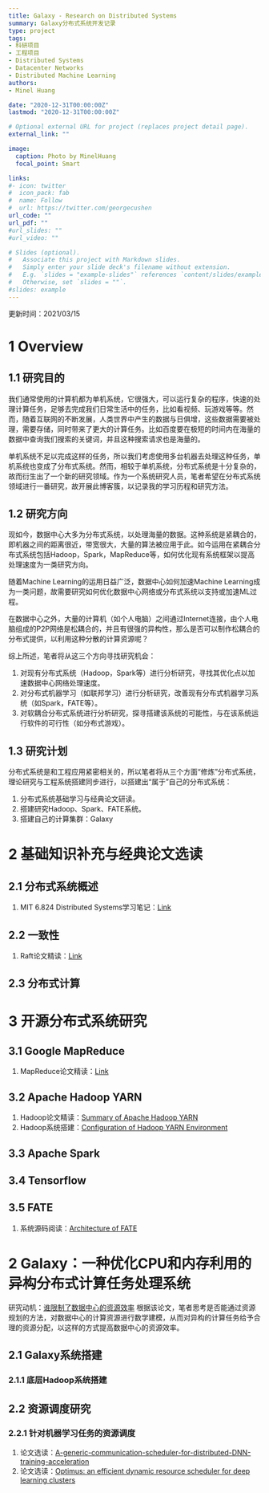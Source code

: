 ```yaml
---
title: Galaxy - Research on Distributed Systems
summary: Galaxy分布式系统开发记录
type: project
tags: 
- 科研项目
- 工程项目
- Distributed Systems
- Datacenter Networks
- Distributed Machine Learning
authors:
- Minel Huang

date: "2020-12-31T00:00:00Z"
lastmod: "2020-12-31T00:00:00Z"

# Optional external URL for project (replaces project detail page).
external_link: ""

image:
  caption: Photo by MinelHuang
  focal_point: Smart

links:
#- icon: twitter
#  icon_pack: fab
#  name: Follow
#  url: https://twitter.com/georgecushen
url_code: ""
url_pdf: ""
#url_slides: ""
#url_video: ""

# Slides (optional).
#   Associate this project with Markdown slides.
#   Simply enter your slide deck's filename without extension.
#   E.g. `slides = "example-slides"` references `content/slides/example-slides.md`.
#   Otherwise, set `slides = ""`.
#slides: example
---
```


更新时间：2021/03/15

# 1 Overview
## 1.1 研究目的

我们通常使用的计算机都为单机系统，它很强大，可以运行复杂的程序，快速的处理计算任务，足够去完成我们日常生活中的任务，比如看视频、玩游戏等等。然而，随着互联网的不断发展，人类世界中产生的数据与日俱增，这些数据需要被处理，需要存储，同时带来了更大的计算任务。比如百度要在极短的时间内在海量的数据中查询我们搜索的关键词，并且这种搜索请求也是海量的。

单机系统不足以完成这样的任务，所以我们考虑使用多台机器去处理这种任务，单机系统也变成了分布式系统。然而，相较于单机系统，分布式系统是十分复杂的，故而衍生出了一个新的研究领域。作为一个系统研究人员，笔者希望在分布式系统领域进行一番研究，故开展此博客簇，以记录我的学习历程和研究方法。

## 1.2 研究方向

现如今，数据中心大多为分布式系统，以处理海量的数据。这种系统是紧耦合的，即机器之间的距离很近，带宽很大，大量的算法被应用于此。如今运用在紧耦合分布式系统包括Hadoop，Spark，MapReduce等，如何优化现有系统框架以提高处理速度为一类研究方向。

随着Machine Learning的运用日益广泛，数据中心如何加速Machine Learning成为一类问题，故需要研究如何优化数据中心网络或分布式系统以支持或加速ML过程。

在数据中心之外，大量的计算机（如个人电脑）之间通过Internet连接，由个人电脑组成的P2P网络是松耦合的，并且有很强的异构性，那么是否可以制作松耦合的分布式提供，以利用这种分散的计算资源呢？

综上所述，笔者将从这三个方向寻找研究机会：

1. 对现有分布式系统（Hadoop，Spark等）进行分析研究，寻找其优化点以加速数据中心网络处理速度。
2. 对分布式机器学习（如联邦学习）进行分析研究，改善现有分布式机器学习系统（如Spark，FATE等）。
3. 对软耦合分布式系统进行分析研究，探寻搭建该系统的可能性，与在该系统运行软件的可行性（如分布式游戏）。

## 1.3 研究计划

分布式系统是和工程应用紧密相关的，所以笔者将从三个方面“修炼”分布式系统，理论研究与工程系统搭建同步进行，以搭建出“属于”自己的分布式系统：

1. 分布式系统基础学习与经典论文研读。
2. 搭建研究Hadoop、Spark、FATE系统。
3. 搭建自己的计算集群：Galaxy

# 2 基础知识补充与经典论文选读

## 2.1 分布式系统概述
1. MIT 6.824 Distributed Systems学习笔记：[Link](https://neth-lab.netlify.app/publication/2021-1-1-mit-distributed-systems/)

## 2.2 一致性
1. Raft论文精读：[Link](https://neth-lab.netlify.app/publication/20-11-15-summary-of-raft/)

## 2.3 分布式计算

# 3 开源分布式系统研究

## 3.1 Google MapReduce
1. MapReduce论文精读：[Link](https://neth-lab.netlify.app/publication/21-1-4-summary-of-mapreduce/)

## 3.2 Apache Hadoop YARN
1. Hadoop论文精读：[Summary of Apache Hadoop YARN](https://neth-lab.netlify.app/publication/summary-of-apache-hadoop-yarn/)
2. Hadoop系统搭建：[Configuration of Hadoop YARN Environment](https://neth-lab.netlify.app/publication/21-2-23-build-hadoop-yarn-environment/)

## 3.3 Apache Spark

## 3.4 Tensorflow

## 3.5 FATE
1. 系统源码阅读：[Architecture of FATE](https://neth-lab.netlify.app/publication/21-3-12-architecture-of-fate/)


# 2 Galaxy：一种优化CPU和内存利用的异构分布式计算任务处理系统
研究动机：[谁限制了数据中心的资源效率](https://neth-lab.netlify.app/publication/21-1-6-who-limits-the-resource-efficiency-of-my-datacenter-an-analysis-of-alibaba-datacenter-traces/)
根据该论文，笔者思考是否能通过资源规划的方法，对数据中心的计算资源进行数学建模，从而对异构的计算任务给予合理的资源分配，以这样的方式提高数据中心的资源效率。

## 2.1 Galaxy系统搭建

### 2.1.1 底层Hadoop系统搭建

## 2.2 资源调度研究

### 2.2.1 针对机器学习任务的资源调度
1. 论文选读：[A-generic-communication-scheduler-for-distributed-DNN-training-acceleration](https://neth-lab.netlify.app/publication/20-12-21-a-generic-communication-scheduler-for-distributed-dnn-training-acceleration/)
2. 论文选读：[Optimus: an efficient dynamic resource scheduler for deep learning clusters](https://neth-lab.netlify.app/publication/20-12-20-summary-of-optimus/)